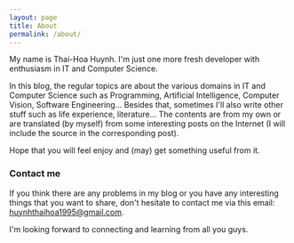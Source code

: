 ```yaml
---
layout: page
title: About
permalink: /about/
---
```


My name is Thai-Hoa Huynh. I'm just one more fresh developer with enthusiasm in IT and Computer Science.

In this blog, the regular topics are about the various domains in IT and Computer Science such as Programming, Artificial Intelligence, Computer Vision, Software Engineering... Besides that, sometimes I'll also write other stuff such as life experience, literature... The contents are from my own or are translated (by myself) from some interesting posts on the Internet (I will include the source in the corresponding post).

Hope that you will feel enjoy and (may) get something useful from it. 

### Contact me
If you think there are any problems in my blog or you have any interesting things that you want to share, don't hesitate to contact me via this email: [huynhthaihoa1995@gmail.com](mailto:huynhthaihoa1995@gmail.com).

I'm looking forward to connecting and learning from all you guys.
